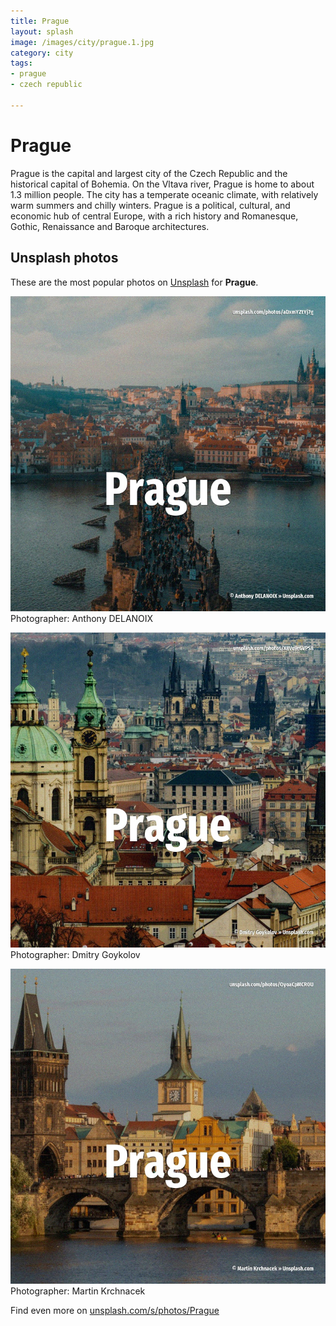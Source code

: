 ```yaml
---
title: Prague
layout: splash
image: /images/city/prague.1.jpg
category: city
tags:
- prague
- czech republic

---
```

# Prague

Prague  is the capital and largest city of the Czech Republic and the historical capital of Bohemia. On the Vltava river, Prague is home to about 1.3 million people. The city has a temperate oceanic climate, with relatively warm summers and chilly winters.  Prague is a political, cultural, and economic hub of central Europe, with a rich history and  Romanesque, Gothic, Renaissance and Baroque architectures. 

 
## Unsplash photos
These are the most popular photos on [Unsplash](https://unsplash.com) for **Prague**.
 
![Prague](/images/city/prague.1.jpg)
Photographer:  Anthony DELANOIX
 
![Prague](/images/city/prague.2.jpg)
Photographer:  Dmitry Goykolov
 
![Prague](/images/city/prague.3.jpg)
Photographer:  Martin Krchnacek
 
Find even more on [unsplash.com/s/photos/Prague](https://unsplash.com/s/photos/Prague)
 
